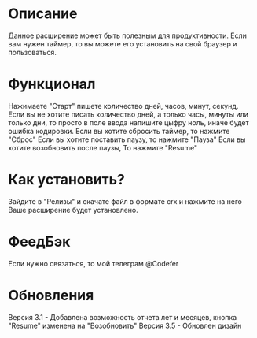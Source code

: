 # Описание
Данное расширение может быть полезным для продуктивности. 
Если вам нужен таймер, то вы можете его установить на свой браузер и пользоваться.
# Функционал
Нажимаете "Старт" пишете количество дней, часов, минут, секунд. 
Если вы не хотите писать количество дней, а только часы, минуты или только дни,
то просто в поле ввода напишите цыфру ноль, иначе будет ошибка кодировки.
Если вы хотите сбросить таймер, то нажмите "Сброс"
Если вы хотите поставить паузу, то нажмите "Пауза"
Если вы хотите возобновить после паузы, То нажмите "Resume"
# Как установить?
Зайдите в "Релизы" и скачате файл в формате crx и нажмите на него
Ваше расширение будет установлено.
# ФеедБэк
Если нужно связаться, то мой телеграм @Codefer
# Обновления
Версия 3.1 - Добавлена возможность отчета лет и месяцев, кнопка "Resume"
изменена на "Возобновить"
Версия 3.5 - Обновлен дизайн
